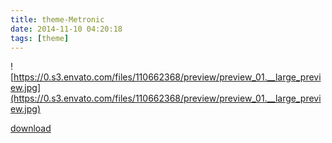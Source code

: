 ```yaml
---
title: theme-Metronic
date: 2014-11-10 04:20:18
tags: [theme]
---
```


![https://0.s3.envato.com/files/110662368/preview/preview_01.__large_preview.jpg](https://0.s3.envato.com/files/110662368/preview/preview_01.__large_preview.jpg)

[download](http://www.colafile.com/file/2522917)
